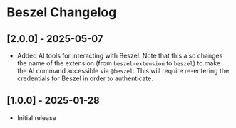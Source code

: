 # Beszel Changelog

## [2.0.0] - 2025-05-07

- Added AI tools for interacting with Beszel. Note that this also changes the
  name of the extension (from `beszel-extension` to `beszel`) to make the AI
  command accessible via `@beszel`. This will require re-entering the
  credentials for Beszel in order to authenticate.

## [1.0.0] - 2025-01-28

- Initial release
